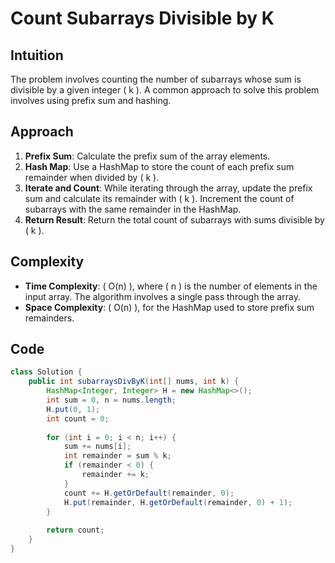 # Count Subarrays Divisible by K

## Intuition
The problem involves counting the number of subarrays whose sum is divisible by a given integer \( k \). A common approach to solve this problem involves using prefix sum and hashing.

## Approach
1. **Prefix Sum**: Calculate the prefix sum of the array elements.
2. **Hash Map**: Use a HashMap to store the count of each prefix sum remainder when divided by \( k \).
3. **Iterate and Count**: While iterating through the array, update the prefix sum and calculate its remainder with \( k \). Increment the count of subarrays with the same remainder in the HashMap.
4. **Return Result**: Return the total count of subarrays with sums divisible by \( k \).

## Complexity
- **Time Complexity**: \( O(n) \), where \( n \) is the number of elements in the input array. The algorithm involves a single pass through the array.
- **Space Complexity**: \( O(n) \), for the HashMap used to store prefix sum remainders.

## Code
```java
class Solution {
    public int subarraysDivByK(int[] nums, int k) {
        HashMap<Integer, Integer> H = new HashMap<>();
        int sum = 0, n = nums.length;
        H.put(0, 1);
        int count = 0;
        
        for (int i = 0; i < n; i++) {
            sum += nums[i];
            int remainder = sum % k;
            if (remainder < 0) {
                remainder += k;
            }
            count += H.getOrDefault(remainder, 0);
            H.put(remainder, H.getOrDefault(remainder, 0) + 1);
        }
        
        return count;
    }
}
